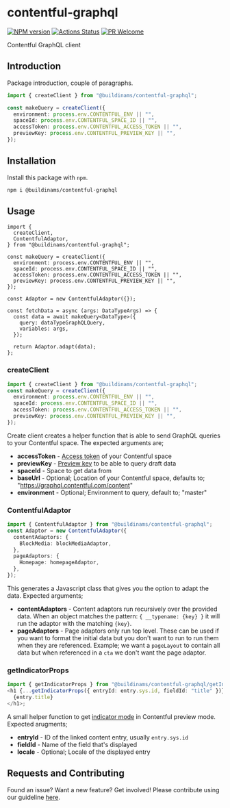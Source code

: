 # contentful-graphql

[![NPM version][npm-image]][npm-url]
[![Actions Status][ci-image]][ci-url]
[![PR Welcome][npm-downloads-image]][npm-downloads-url]

Contentful GraphQL client

## Introduction

Package introduction, couple of paragraphs.

```typescript
import { createClient } from "@buildinams/contentful-graphql";

const makeQuery = createClient({
  environment: process.env.CONTENTFUL_ENV || "",
  spaceId: process.env.CONTENTFUL_SPACE_ID || "",
  accessToken: process.env.CONTENTFUL_ACCESS_TOKEN || "",
  previewKey: process.env.CONTENTFUL_PREVIEW_KEY || "",
});
```

## Installation

Install this package with `npm`.

```bash
npm i @buildinams/contentful-graphql
```

## Usage

```tsx
import {
  createClient,
  ContentfulAdaptor,
} from "@buildinams/contentful-graphql";

const makeQuery = createClient({
  environment: process.env.CONTENTFUL_ENV || "",
  spaceId: process.env.CONTENTFUL_SPACE_ID || "",
  accessToken: process.env.CONTENTFUL_ACCESS_TOKEN || "",
  previewKey: process.env.CONTENTFUL_PREVIEW_KEY || "",
});

const Adaptor = new ContentfulAdaptor({});

const fetchData = async (args: DataTypeArgs) => {
  const data = await makeQuery<DataType>({
    query: dataTypeGraphQLQuery,
    variables: args,
  });

  return Adaptor.adapt(data);
};
```

### createClient

```typescript
import { createClient } from "@buildinams/contentful-graphql";
const makeQuery = createClient({
  environment: process.env.CONTENTFUL_ENV || "",
  spaceId: process.env.CONTENTFUL_SPACE_ID || "",
  accessToken: process.env.CONTENTFUL_ACCESS_TOKEN || "",
  previewKey: process.env.CONTENTFUL_PREVIEW_KEY || "",
});
```

Create client creates a helper function that is able to send GraphQL queries to your Contentful space. The expected arguments are;

- **accessToken** - [Access token](https://www.contentful.com/developers/docs/references/authentication/) of your Contentful space
- **previewKey** - [Preview key](https://www.contentful.com/developers/docs/references/content-preview-api/) to be able to query draft data
- **spaceId** - Space to get data from
- **baseUrl** - Optional; Location of your Contentful space, defaults to; "https://graphql.contentful.com/content"
- **environment** - Optional; Environment to query, default to; "master"

### ContentfulAdaptor

```typescript
import { ContentfulAdaptor } from "@buildinams/contentful-graphql";
const Adaptor = new ContentfulAdaptor({
  contentAdaptors: {
    BlockMedia: blockMediaAdaptor,
  },
  pageAdaptors: {
    Homepage: homepageAdaptor,
  },
});
```

This generates a Javascript class that gives you the option to adapt the data. Expected arguments;

- **contentAdaptors** - Content adaptors run recursively over the provided data. When an object matches the pattern: `{ __typename: {key} }` it will run the adaptor with the matching `{key}`.
- **pageAdaptors** - Page adaptors only run top level. These can be used if you want to format the initial data but you don't want to run to run them when they are referenced. Example; we want a `pageLayout` to contain all data but when referenced in a `cta` we don't want the page adaptor.

### getIndicatorProps

```typescript
import { getIndicatorProps } from "@buildinams/contentful-graphql/getIndicatorProps";
<h1 {...getIndicatorProps({ entryId: entry.sys.id, fieldId: "title" })}>
  {entry.title}
</h1>;
```

A small helper function to get [indicator mode](https://www.contentful.com/developers/docs/tutorials/general/live-preview/#set-up-inspector-mode) in Contentful preview mode. Expected arugments;

- **entryId** - ID of the linked content entry, usually `entry.sys.id`
- **fieldId** - Name of the field that's displayed
- **locale** - Optional; Locale of the displayed entry

## Requests and Contributing

Found an issue? Want a new feature? Get involved! Please contribute using our guideline [here](https://github.com/buildinamsterdam/contentful-graphql/blob/main/CONTRIBUTING.md).

[npm-image]: https://img.shields.io/npm/v/@buildinams/contentful-graphql.svg?style=flat-square&logo=react
[npm-url]: https://npmjs.org/package/@buildinams/contentful-graphql
[ci-image]: https://github.com/buildinamsterdam/contentful-graphql/actions/workflows/test.yml/badge.svg
[ci-url]: https://github.com/buildinamsterdam/contentful-graphql/actions
[npm-downloads-image]: https://img.shields.io/npm/dm/@buildinams/contentful-graphql.svg
[npm-downloads-url]: https://npmcharts.com/compare/@buildinams/contentful-graphql?minimal=true
